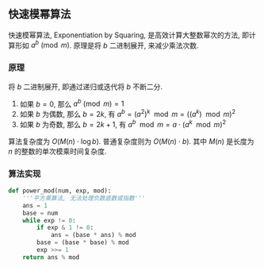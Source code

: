 ## 快速模幂算法

快速模幂算法, Exponentiation by Squaring, 是高效计算大整数幂次的方法, 即计算形如 $a^{b}\pmod m$. 原理是将 $b$ 二进制展开, 来减少乘法次数.

### 原理

将 $b$ 二进制展开, 即通过递归或迭代将 $b$ 不断二分.
1. 如果 $b=0$, 那么 $a^{b}\pmod{m} =1$
2. 如果 $b$ 为偶数, 那么 $b=2k$, 有 $a^{b}=(a^{2})^{k}\mod{m}=((a^{k})\mod{m})^2$
3. 如果 $b$ 为奇数, 那么 $b=2k+1$, 有 $a^{b}\mod{m}=a\cdot( a^{k}\mod{m})^{2}$

算法复杂度为 ${} O(M(n)\cdot\log{b}) {}$. 普通复杂度则为 $O(M(n)\cdot b)$. 其中 $M(n)$ 是长度为 $n$ 的整数的单次模乘时间复杂度.

### 算法实现

```python
def power_mod(num, exp, mod):
    '''平方乘算法, 无法处理负数底数或指数'''
    ans = 1
    base = num
    while exp != 0:
        if exp & 1 != 0:
            ans = (base * ans) % mod
        base = (base * base) % mod
        exp >>= 1
    return ans % mod
```